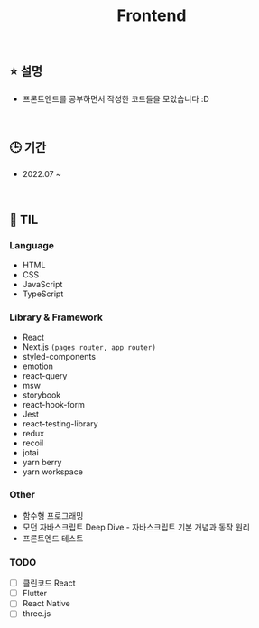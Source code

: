 <h1 align="middle">Frontend</h1>

<br>

## ⭐ 설명

- 프론트엔드를 공부하면서 작성한 코드들을 모았습니다 :D

<br>

## 🕒 기간

- 2022.07 ~

<br>

## 📌 TIL

### Language

- HTML
- CSS
- JavaScript
- TypeScript

### Library & Framework

- React
- Next.js `(pages router, app router)`
- styled-components
- emotion
- react-query
- msw
- storybook
- react-hook-form
- Jest
- react-testing-library
- redux
- recoil
- jotai
- yarn berry
- yarn workspace

### Other

- 함수형 프로그래밍
- 모던 자바스크립트 Deep Dive - 자바스크립트 기본 개념과 동작 원리
- 프론트엔드 테스트

### TODO

- [ ] 클린코드 React
- [ ] Flutter
- [ ] React Native
- [ ] three.js
